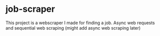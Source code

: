 # job-scraper

This project is a webscraper I made for finding a job.
Async web requests and sequential web scraping (might add async web scraping later)
